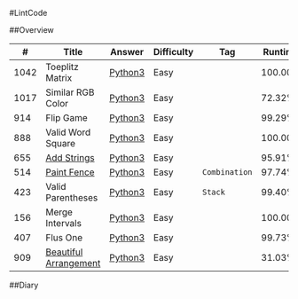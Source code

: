#LintCode

##Overview

| #| Title|Answer|Difficulty|Tag|Runtime|Notes|
| --- | --- | --- | --- | --- | --- |---|
|1042| Toeplitz Matrix | [Python3](https://github.com/RENHANFEI/LintCode/1042.py)   |Easy||100.00%||
|1017| Similar RGB Color | [Python3](https://github.com/RENHANFEI/LintCode/1017.py)   |Easy||72.32%||
|914| Flip Game | [Python3](https://github.com/RENHANFEI/LintCode/914.py)   |Easy||99.29%||
|888| Valid Word Square | [Python3](https://github.com/RENHANFEI/LintCode/888.py)   |Easy||100.00%||
|655| [Add Strings](https://www.lintcode.com/problem/add-strings/description?_from=ladder&&fromId=18) | [Python3](https://github.com/RENHANFEI/LintCode/655.py)   |Easy||95.91%||
|514| [Paint Fence](https://www.lintcode.com/problem/paint-fence/description?_from=ladder&&fromId=18) | [Python3](https://github.com/RENHANFEI/LintCode/514.py)   |Easy|`Combination`|97.74%||
|423| Valid Parentheses | [Python3](https://github.com/RENHANFEI/LintCode/423.py)   |Easy|`Stack`|99.40%||
|156| Merge Intervals | [Python3](https://github.com/RENHANFEI/LintCode/156.py)   |Easy||100.00%||
|407| Flus One | [Python3](https://github.com/RENHANFEI/LintCode/407.py)   |Easy||99.73%||
|909| [Beautiful Arrangement](https://www.lintcode.com/problem/beautiful-arrangement/?_from=ladder&&fromId=18) | [Python3](https://github.com/RENHANFEI/LintCode/909.py)   |Easy||31.03%||

##Diary

